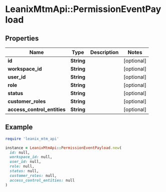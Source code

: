 # LeanixMtmApi::PermissionEventPayload

## Properties

| Name | Type | Description | Notes |
| ---- | ---- | ----------- | ----- |
| **id** | **String** |  | [optional] |
| **workspace_id** | **String** |  | [optional] |
| **user_id** | **String** |  | [optional] |
| **role** | **String** |  | [optional] |
| **status** | **String** |  | [optional] |
| **customer_roles** | **String** |  | [optional] |
| **access_control_entities** | **String** |  | [optional] |

## Example

```ruby
require 'leanix_mtm_api'

instance = LeanixMtmApi::PermissionEventPayload.new(
  id: null,
  workspace_id: null,
  user_id: null,
  role: null,
  status: null,
  customer_roles: null,
  access_control_entities: null
)
```

